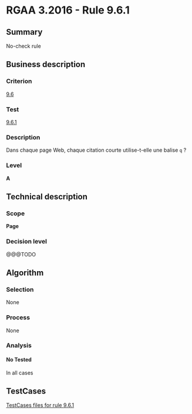 # RGAA 3.2016 - Rule 9.6.1

## Summary
No-check rule


## Business description

### Criterion
[9.6](http://references.modernisation.gouv.fr/rgaa-accessibilite/2016/criteres.html#crit-9-6)

### Test
[9.6.1](http://references.modernisation.gouv.fr/rgaa-accessibilite/2016/criteres.html#test-9-6-1)

### Description
<div lang="fr">Dans chaque page Web, chaque citation courte utilise-t-elle une balise <code lang="en">q</code>&nbsp;?</div>

### Level
**A**


## Technical description

### Scope
**Page**

### Decision level
@@@TODO


## Algorithm

### Selection
None

### Process
None

### Analysis

#### No Tested
In all cases


##  TestCases

[TestCases files for rule 9.6.1](https://github.com/Asqatasun/Asqatasun/tree/develop/rules/rules-rgaa3.2016/src/test/resources/testcases/rgaa32016/Rgaa32016Rule090601/)


